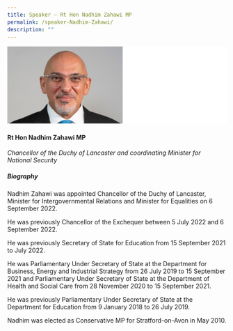 ```yaml
---
title: Speaker – Rt Hon Nadhim Zahawi MP
permalink: /speaker-Nadhim-Zahawi/
description: ""
---
```

![](/images/Speakers/Nadhim%20Zahawi.jpg)

#### **Rt Hon Nadhim Zahawi MP**

*Chancellor of the Duchy of Lancaster and coordinating Minister for National Security*  

##### **Biography**
Nadhim Zahawi was appointed Chancellor of the Duchy of Lancaster, Minister for Intergovernmental Relations and Minister for Equalities on 6 September 2022.

He was previously Chancellor of the Exchequer between 5 July 2022 and 6 September 2022.

He was previously Secretary of State for Education from 15 September 2021 to July 2022.

He was Parliamentary Under Secretary of State at the Department for Business, Energy and Industrial Strategy from 26 July 2019 to 15 September 2021 and Parliamentary Under Secretary of State at the Department of Health and Social Care from 28 November 2020 to 15 September 2021.

He was previously Parliamentary Under Secretary of State at the Department for Education from 9 January 2018 to 26 July 2019.

Nadhim was elected as Conservative MP for Stratford-on-Avon in May 2010.